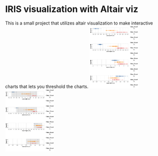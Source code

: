 # IRIS visualization with Altair viz
This is a small project that utilizes altair visualization to make interactive charts that lets you threshold the charts.
<img src = "images/no_selection.png" height = "200">
<img src = "images/selection.png" height = "200">


